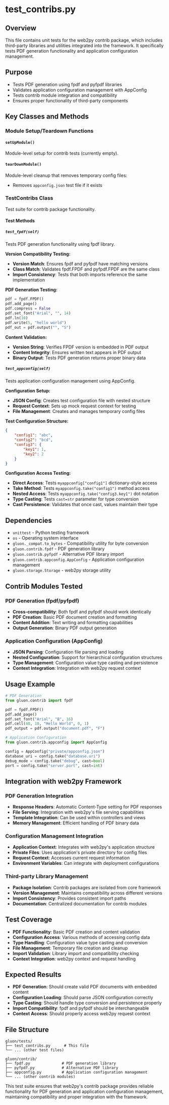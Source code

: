 # test_contribs.py

## Overview
This file contains unit tests for the web2py contrib package, which includes third-party libraries and utilities integrated into the framework. It specifically tests PDF generation functionality and application configuration management.

## Purpose
- Tests PDF generation using fpdf and pyfpdf libraries
- Validates application configuration management with AppConfig
- Tests contrib module integration and compatibility
- Ensures proper functionality of third-party components

## Key Classes and Methods

### Module Setup/Teardown Functions

#### `setUpModule()`
Module-level setup for contrib tests (currently empty).

#### `tearDownModule()`
Module-level cleanup that removes temporary config files:
- Removes `appconfig.json` test file if it exists

### TestContribs Class
Test suite for contrib package functionality.

#### Test Methods

##### `test_fpdf(self)`
Tests PDF generation functionality using fpdf library.

**Version Compatibility Testing:**
- **Version Match**: Ensures fpdf and pyfpdf have matching versions
- **Class Match**: Validates fpdf.FPDF and pyfpdf.FPDF are the same class
- **Import Consistency**: Tests that both imports reference the same implementation

**PDF Generation Testing:**
```python
pdf = fpdf.FPDF()
pdf.add_page()
pdf.compress = False
pdf.set_font("Arial", "", 14)
pdf.ln(10)
pdf.write(5, "hello world")
pdf_out = pdf.output("", "S")
```

**Content Validation:**
- **Version String**: Verifies FPDF version is embedded in PDF output
- **Content Integrity**: Ensures written text appears in PDF output
- **Binary Output**: Tests PDF generation returns proper binary data

##### `test_appconfig(self)`
Tests application configuration management using AppConfig.

**Configuration Setup:**
- **JSON Config**: Creates test configuration file with nested structure
- **Request Context**: Sets up mock request context for testing
- **File Management**: Creates and manages temporary config files

**Test Configuration Structure:**
```json
{
    "config1": "abc",
    "config2": "bcd", 
    "config3": {
        "key1": 1,
        "key2": 2
    }
}
```

**Configuration Access Testing:**
- **Direct Access**: Tests `myappconfig["config1"]` dictionary-style access
- **Take Method**: Tests `myappconfig.take("config1")` method access
- **Nested Access**: Tests `myappconfig.take("config3.key1")` dot notation
- **Type Casting**: Tests `cast=str` parameter for type conversion
- **Cast Persistence**: Validates that once cast, values maintain their type

## Dependencies
- `unittest` - Python testing framework
- `os` - Operating system interface
- `gluon._compat.to_bytes` - Compatibility utility for byte conversion
- `gluon.contrib.fpdf` - PDF generation library
- `gluon.contrib.pyfpdf` - Alternative PDF library import
- `gluon.contrib.appconfig.AppConfig` - Application configuration management
- `gluon.storage.Storage` - web2py storage utility

## Contrib Modules Tested

### PDF Generation (fpdf/pyfpdf)
- **Cross-compatibility**: Both fpdf and pyfpdf should work identically
- **PDF Creation**: Basic PDF document creation and formatting
- **Content Addition**: Text writing and formatting capabilities
- **Output Generation**: Binary PDF output generation

### Application Configuration (AppConfig)
- **JSON Parsing**: Configuration file parsing and loading
- **Nested Configuration**: Support for hierarchical configuration structures
- **Type Management**: Configuration value type casting and persistence
- **Context Integration**: Integration with web2py request context

## Usage Example
```python
# PDF Generation
from gluon.contrib import fpdf

pdf = fpdf.FPDF()
pdf.add_page()
pdf.set_font("Arial", "B", 16)
pdf.cell(40, 10, "Hello World", 0, 1)
pdf_output = pdf.output("document.pdf", "F")

# Application Configuration
from gluon.contrib.appconfig import AppConfig

config = AppConfig("private/appconfig.json")
database_uri = config.take("database.uri")
debug_mode = config.take("debug", cast=bool)
port = config.take("server.port", cast=int)
```

## Integration with web2py Framework

### PDF Generation Integration
- **Response Headers**: Automatic Content-Type setting for PDF responses  
- **File Serving**: Integration with web2py's file serving capabilities
- **Template Integration**: Can be used within controllers and views
- **Memory Management**: Efficient handling of PDF binary data

### Configuration Management Integration
- **Application Context**: Integrates with web2py's application structure
- **Private Files**: Uses application's private directory for config files
- **Request Context**: Accesses current request information
- **Environment Variables**: Can integrate with deployment configurations

### Third-party Library Management
- **Package Isolation**: Contrib packages are isolated from core framework
- **Version Management**: Maintains compatibility across different versions
- **Import Consistency**: Provides consistent import paths
- **Documentation**: Centralized documentation for contrib modules

## Test Coverage
- **PDF Functionality**: Basic PDF creation and content validation
- **Configuration Access**: Various methods of accessing config data
- **Type Handling**: Configuration value type casting and conversion
- **File Management**: Temporary file creation and cleanup
- **Import Validation**: Library import and compatibility checking
- **Context Integration**: web2py context and request handling

## Expected Results
- **PDF Generation**: Should create valid PDF documents with embedded content
- **Configuration Loading**: Should parse JSON configuration correctly
- **Type Casting**: Should handle type conversion and persistence properly
- **Import Compatibility**: fpdf and pyfpdf should be interchangeable
- **Context Access**: Should properly access web2py request context

## File Structure
```
gluon/tests/
├── test_contribs.py      # This file
└── ... (other test files)

gluon/contrib/
├── fpdf.py              # PDF generation library
├── pyfpdf.py            # Alternative PDF library
├── appconfig.py         # Application configuration management
└── ... (other contrib modules)
```

This test suite ensures that web2py's contrib package provides reliable functionality for PDF generation and application configuration management, maintaining compatibility and proper integration with the framework.